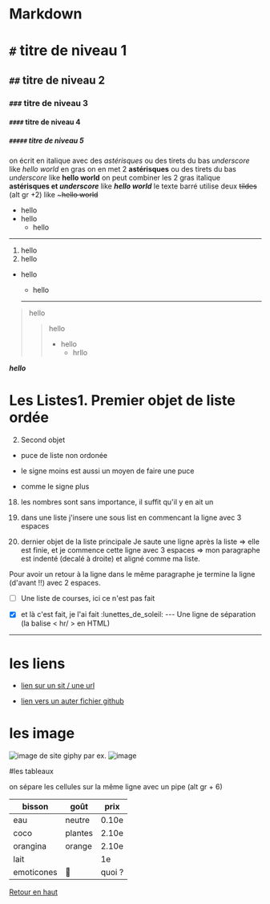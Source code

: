 # Markdown

<a name="haut">

# `#` titre de niveau 1
## `##` titre de niveau 2
### `###` titre de niveau 3
#### `####` titre de niveau 4
##### `#####` titre de niveau 5


on écrit en italique avec des *astérisques* ou des tirets du bas _underscore_    like  *hello world*
en gras on en met 2 **astérisques** ou des tirets du bas _underscore_  like **hello world**
on peut combiner les 2 gras italique **astérisques et _underscore_** like **_hello world_**
le texte barré utilise deux ~~tildes~~ (alt gr +2)      like   ~~~hello world~~


* hello
* hello
  * hello


--------------------

1. hello
2. hello
  * hello
    * hello

    --------------------------

>hello
 >>hello
 >>* hello
 >>   * hrllo


*__hello__*


# Les Listes1. Premier objet de liste ordée

2. Second objet

 * puce de liste non ordonée

 - le signe moins est aussi un moyen de faire une puce

 + comme le signe plus

 18. les nombres sont sans importance, il suffit qu'il y en ait un

  18. dans une liste j'insere une sous list en commencant la ligne avec 3 espaces

4. dernier objet de la liste principale   Je saute une ligne après la liste => elle est finie, et je commence cette ligne avec 3 espaces => mon paragraphe est indenté (decalé à droite) et aligné comme ma liste.  

  Pour avoir un retour à la ligne dans le même paragraphe je termine la ligne (d'avant !!) avec 2 espaces.

 

  - [ ] Une liste de courses, ici ce n'est pas fait

  - [x] et là c'est fait, je l'ai fait :lunettes_de_soleil:   ---   Une ligne de séparation (la balise < hr/ > en HTML)


  ___

  # les liens
   
   * [lien sur un sit / une url](https://www.google.com)

   * [lien vers un auter fichier github](https://github.com/Sabujbarua)

   # les image
   ![image de site giphy par ex.](https://media.giphy.com/media/AS73s2AddH1l9y4NXD/giphy.gif)
   ![image](https://i.ytimg.com/vi/CM_9FwfMBrM/hqdefault.jpg)


#les tableaux

on sépare les cellules sur la même ligne avec un pipe  (alt gr + 6)

bisson | goût | prix
--- | --- | ---
eau | neutre | 0.10e
coco | plantes | 2.10e
orangina | orange | 2.10e
lait | | 1e
emoticones | :imp: | quoi ?




 

[Retour en haut](#haut)